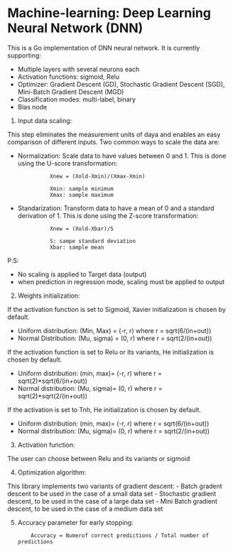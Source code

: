 # Machine-learning: Deep Learning Neural Network (DNN)

This is a Go implementation of DNN neural network. It is currently supporting:

- Multiple layers with several neurons each
- Activation functions: sigmoid, Relu
- Optimizer: Gradient Descent (GD), Stochastic Gradient Descent (SGD), Mini-Batch Gradient Descent (MGD)
- Classification modes: multi-label, binary
- Bias node


1. Input data scaling:

This step eliminates the measurement units of daya and enables an easy comparison of different inputs. Two common ways to scale the data are:

- Normalization: Scale data to have values between 0 and 1. This is done using the U-score transformation:

                Xnew = (Xold-Xmin)/(Xmax-Xmin)

                Xmin: sample minimum
                Xmax: sample maximum

- Standarization: Transform data to have a mean of 0 and a standard derivation of 1. This is done using the Z-score transformation:

                Xnew = (Xold-Xbar)/S 

                S: sampe standard deviation
                Xbar: sample mean

P.S:
- No scaling is applied to Target data (output)
- when prediction in regression mode, scaling must be applied to output


2.  Weights initialization:

If the activation function is set to Sigmoid, Xavier initialization is chosen by default. 

- Uniform distribution: (Min, Max) = (-r, r) where r = sqrt(6/(in+out))
- Normal Distribution: (Mu, sigma) = (0, r) where r = sqrt(2/(in+out))


If the activation function is set to Relu or its variants, He initialization is chosen by default.

- Uniform distribution: (min, max)= (-r, r) where r = sqrt(2)*sqrt(6/(in+out))
- Normal distribution: (Mu, sigma)= (0, r) where r = sqrt(2)*sqrt(2/(in+out))


If the activation is set to Tnh, He initialization is chosen by default.

- Uniform distribution: (min, max)= (-r, r) where r = sqrt(6/(in+out))
- Normal distribution: (Mu, sigma)= (0, r) where r = sqrt(2/(in+out))


3.  Activation function:

The user can choose between Relu and its variants or sigmoid


4. Optimization algorithm:
 
This library implements two variants of gradient descent:
    - Batch gradent descent to be used in the case of a small data set
    - Stochastic gradient descent, to be used in the case of a large data set
    - Mini Batch gradient descent, to be used in the case of a medium data set


5. Accuracy parameter for early stopping:

           Accuracy = Numerof correct predictions / Total number of predictions
